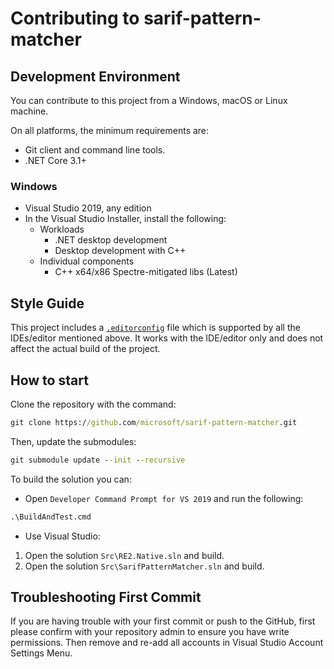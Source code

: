 # Contributing to sarif-pattern-matcher

## Development Environment

You can contribute to this project from a Windows, macOS or Linux machine.

On all platforms, the minimum requirements are:

* Git client and command line tools.
* .NET Core 3.1+

### Windows

* Visual Studio 2019, any edition
* In the Visual Studio Installer, install the following:
  * Workloads
    * .NET desktop development
    * Desktop development with C++
  * Individual components
    * C++ x64/x86 Spectre-mitigated libs (Latest)

## Style Guide

This project includes a
[`.editorconfig`](https://github.com/microsoft/sarif-pattern-matcher/blob/main/src/.editorconfig)
file which is supported by all the IDEs/editor mentioned above. It works with
the IDE/editor only and does not affect the actual build of the project.

## How to start

Clone the repository with the command:

```bat
git clone https://github.com/microsoft/sarif-pattern-matcher.git
```

Then, update the submodules:

```bat
git submodule update --init --recursive
```

To build the solution you can:

* Open `Developer Command Prompt for VS 2019` and run the following:

```bat
.\BuildAndTest.cmd
```

* Use Visual Studio:

1. Open the solution `Src\RE2.Native.sln` and build.
2. Open the solution `Src\SarifPatternMatcher.sln` and build.

## Troubleshooting First Commit
If you are having trouble with your first commit or push to the GitHub, first please confirm with your repository admin to ensure you have write permissions. 
Then remove and re-add all accounts in Visual Studio Account Settings Menu.